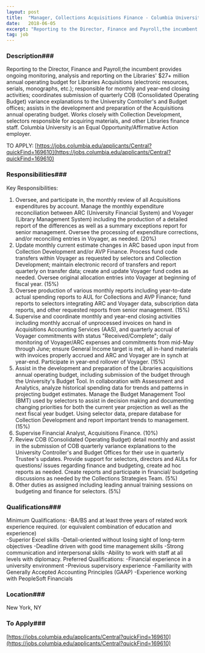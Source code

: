 ```yaml
---
layout: post
title:  "Manager, Collections Acquisitions Finance - Columbia University Libraries"
date:   2018-06-05
excerpt: "Reporting to the Director, Finance and Payroll,the incumbent provides ongoing monitoring, analysis and reporting on the Libraries' $27+ million annual operating budget for Libraries Acquisitions (electronic resources, serials, monographs, etc.); responsible for monthly and year-end closing activities; coordinates submission of quarterly COB (Consolidated Operating Budget) variance explanations to the University..."
tag: job
---
```


### Description###

Reporting to the Director, Finance and Payroll,the incumbent provides ongoing monitoring, analysis and reporting on the Libraries' $27+ million annual operating budget for Libraries Acquisitions (electronic resources, serials, monographs, etc.); responsible for monthly and year-end closing activities; coordinates submission of quarterly COB (Consolidated Operating Budget) variance explanations to the University Controller's and Budget offices; assists in the development and preparation of the Acquisitions annual operating budget. Works closely with Collection Development, selectors responsible for acquiring materials, and other Libraries finance staff. 
Columbia University is an Equal Opportunity/Affirmative Action employer.  

TO APPLY: [https://jobs.columbia.edu/applicants/Central?quickFind=169610](https://jobs.columbia.edu/applicants/Central?quickFind=169610)


### Responsibilities###

Key Responsibilities: 
1.	Oversee, and participate in, the monthly review of all Acquisitions expenditures by account. Manage the monthly expenditure reconciliation between ARC (University Financial System) and Voyager (Library Management System) including the production of a detailed report of the differences as well as a summary exceptions report for senior management. Oversee the processing of expenditure corrections, and/or reconciling entries in Voyager, as needed. (20%) 
2.	Update monthly current estimate changes in ARC based upon input from Collection Development and/or AVP Finance. Process fund code transfers within Voyager as requested by selectors and Collection Development; maintain electronic record of transfers and report quarterly on transfer data; create and update Voyager fund codes as needed. Oversee original allocation entries into Voyager at beginning of fiscal year. (15%) 
3.	Oversee production of various monthly reports including year-to-date actual spending reports to AUL for Collections and AVP Finance; fund reports to selectors integrating ARC and Voyager data, subscription data reports, and other requested reports from senior management. (15%)	
4.	Supervise and coordinate monthly and year-end closing activities including monthly accrual of unprocessed invoices on hand in Acquisitions Accounting Services (AAS), and quarterly accrual of Voyager commitments with status "Received/Complete"; daily monitoring of Voyager/ARC expenses and commitments from mid-May through June; ensure General Income target is met, all in-hand materials with invoices properly accrued and ARC and Voyager are in synch at year-end. Participate in year-end rollover of Voyager. (15%) 
5.	Assist in the development and preparation of the Libraries acquisitions annual operating budget, including submission of the budget through the University's Budget Tool. In collaboration with Assessment and Analytics, analyze historical spending data for trends and patterns in projecting budget estimates. Manage the Budget Management Tool (BMT) used by selectors to assist in decision making and documenting changing priorities for both the current year projection as well as the next fiscal year budget. Using selector data, prepare database for Collection Development and report important trends to management. (15%) 
6.	Supervise Financial Analyst, Acquisitions Finance. (10%)	
7.	Review COB (Consolidated Operating Budget) detail monthly and assist in the submission of COB quarterly variance explanations to the University Controller's and Budget Offices for their use in quarterly Trustee's updates. Provide support for selectors, directors and AULs for questions/ issues regarding finance and budgeting, create ad hoc reports as needed. Create reports and participate in financial/ budgeting discussions as needed by the Collections Strategies Team. (5%) 
8.	Other duties as assigned including leading annual training sessions on budgeting and finance for selectors. (5%) 


### Qualifications###

Minimum Qualifications:
-BA/BS and at least three years of related work experience required. 
(or equivalent combination of education and experience)  
-Superior Excel skills 
-Detail-oriented without losing sight of long-term objectives 
-Deadline driven with good time management skills 
-Strong communication and interpersonal skills 
-Ability to work with staff at all levels with diplomacy.
Preferred Qualifications:
-Financial experience in a university environment 
-Previous supervisory experience 
-Familiarity with Generally Accepted Accounting Principles (GAAP) 
-Experience working with PeopleSoft Financials  




### Location###

New York, NY




### To Apply###

[https://jobs.columbia.edu/applicants/Central?quickFind=169610](https://jobs.columbia.edu/applicants/Central?quickFind=169610)





